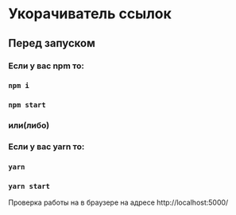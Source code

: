 # Укорачиватель ссылок

## Перед запуском
### Если у вас npm то:

### `npm i`

### `npm start`


### или(либо)

### Если у вас yarn то:

### `yarn`

### `yarn start`

Проверка работы на в браузере на адресе http://localhost:5000/
